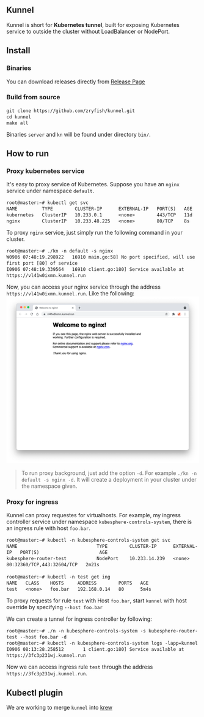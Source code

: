 ## Kunnel
Kunnel is short for **Kubernetes tunnel**, built for exposing Kubernetes service to outside the cluster without LoadBalancer or NodePort.

## Install

### Binaries
You can download releases directly from [Release Page](https://github.com/zryfish/kunnel/releases)

### Build from source
```
git clone https://github.com/zryfish/kunnel.git
cd kunnel
make all
```
Binaries `server` and `kn` will be found under directory `bin/`.

## How to run

### Proxy kubernetes service
It's easy to proxy service of Kubernetes. Suppose you have an `nginx` service under namespace `default`.

```shell
root@master:~# kubectl get svc
NAME         TYPE        CLUSTER-IP      EXTERNAL-IP   PORT(S)   AGE
kubernetes   ClusterIP   10.233.0.1      <none>        443/TCP   11d
nginx        ClusterIP   10.233.48.225   <none>        80/TCP    8s
```

To proxy `nginx` service, just simply run the following command in your cluster.
```
root@master:~# ./kn -n default -s nginx
W0906 07:48:19.298922   16910 main.go:58] No port specified, will use first port [80] of service
I0906 07:48:19.339564   16910 client.go:180] Service available at https://vl41w0ixmn.kunnel.run
```

Now, you can access your nginx service through the address `https://vl41w0ixmn.kunnel.run`. Like the following:
![Nginx](./docs/img/demo.png)


> To run proxy background, just add the option `-d`. For example `./kn -n default -s nginx -d`. It will create a deployment in your cluster under the namespace given.


### Proxy for ingress 
Kunnel can proxy requestes for virtualhosts. For example, my ingress controller service under namespace `kubesphere-controls-system`, there is an ingress rule with host `foo.bar`.
```
root@master:~# kubectl -n kubesphere-controls-system get svc
NAME                             TYPE        CLUSTER-IP      EXTERNAL-IP   PORT(S)                      AGE
kubesphere-router-test           NodePort    10.233.14.239   <none>        80:32360/TCP,443:32604/TCP   2m21s

root@master:~# kubectl -n test get ing
NAME   CLASS    HOSTS     ADDRESS        PORTS   AGE
test   <none>   foo.bar   192.168.0.14   80      5m4s
```

To proxy requests for rule `test` with Host `foo.bar`, start `kunnel` with host override by specifying `--host foo.bar`

We can create a tunnel for ingress controller by following:
```
root@master:~# ./n -n kubesphere-controls-system -s kubesphere-router-test --host foo.bar -d
root@master:~# kubectl -n kubesphere-controls-system logs -lapp=kunnel
I0906 08:13:28.258512       1 client.go:180] Service available at https://3fc3p231wj.kunnel.run
```

Now we can access ingress rule `test` through the address `https://3fc3p231wj.kunnel.run`.

## Kubectl plugin
We are working to merge `kunnel` into [krew](https://github.com/kubernetes-sigs/krew)
